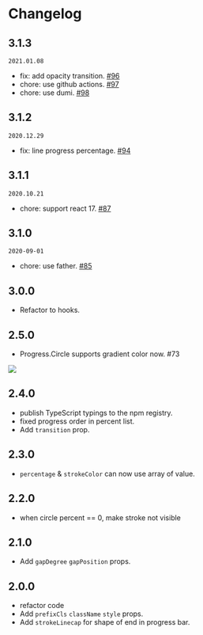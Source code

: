 # Changelog

## 3.1.3

`2021.01.08`

- fix: add opacity transition. [#96](https://github.com/react-component/progress/pull/96)
- chore: use github actions. [#97](https://github.com/react-component/progress/pull/97)
- chore: use dumi. [#98](https://github.com/react-component/progress/pull/98)

## 3.1.2

`2020.12.29`

- fix: line progress percentage. [#94](https://github.com/react-component/progress/pull/94)

## 3.1.1

`2020.10.21`

- chore: support react 17. [#87](https://github.com/react-component/progress/pull/87)

## 3.1.0

`2020-09-01`

- chore: use father. [#85](https://github.com/react-component/progress/pull/85)

## 3.0.0

- Refactor to hooks.

## 2.5.0

- Progress.Circle supports gradient color now. #73

![](https://user-images.githubusercontent.com/8358236/60152506-576be480-9813-11e9-9d0e-451060dfdcb9.png)

## 2.4.0

- publish TypeScript typings to the npm registry.
- fixed progress order in percent list.
- Add `transition` prop.

## 2.3.0

- `percentage` & `strokeColor` can now use array of value.

## 2.2.0
- when circle percent == 0, make stroke not visible

## 2.1.0
- Add `gapDegree` `gapPosition` props.

## 2.0.0

- refactor code
- Add `prefixCls` `className` `style` props.
- Add `strokeLinecap` for shape of end in progress bar.
